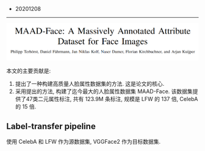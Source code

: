 - 20201208
----
![](<[2020] MAAD-Face_ A Massively Annotated Attribute Dataset for Face Images/paper_title.png>)

本文的主要贡献是:
1) 提出了一种构建高质量人脸属性数据集的方法. 这是论文的核心.
2) 采用提出的方法, 构建了迄今最大的人脸属性数据集 MAAD-Face. 该数据集提供了47类二元属性标注, 共有 123.9M 条标注, 规模是 LFW 的 137 倍, CelebA 的 15 倍. 

## Label-transfer pipeline

使用 CelebA 和 LFW 作为源数据集, VGGFace2 作为目标数据集.
